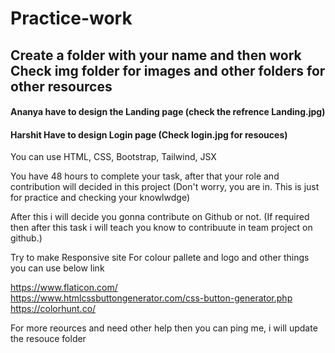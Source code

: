 # Practice-work
<h2> Create a folder with your name and then work<br>
Check img folder for images and other folders for other resources</h2>

<h4> Ananya have to design the Landing page (check the refrence Landing.jpg)</h4>
<h4> Harshit Have to design Login page (Check login.jpg for resouces)</h4>

 You can use HTML, CSS, Bootstrap, Tailwind, JSX

 You have 48 hours to complete your task, after that your role and contribution will decided in this project (Don't worry, you are in. This is just for practice and checking your knowlwdge)

After this i will decide you gonna contribute on Github or not. (If required then after this task i will teach you know to contribuute in team project on github.)

Try to make Responsive site
 For colour pallete and logo and other things you can use below link

 https://www.flaticon.com/ <br>
 https://www.htmlcssbuttongenerator.com/css-button-generator.php<br>
 https://colorhunt.co/<br>

 For more reources and need other help then you can ping me, i will update the resouce folder

